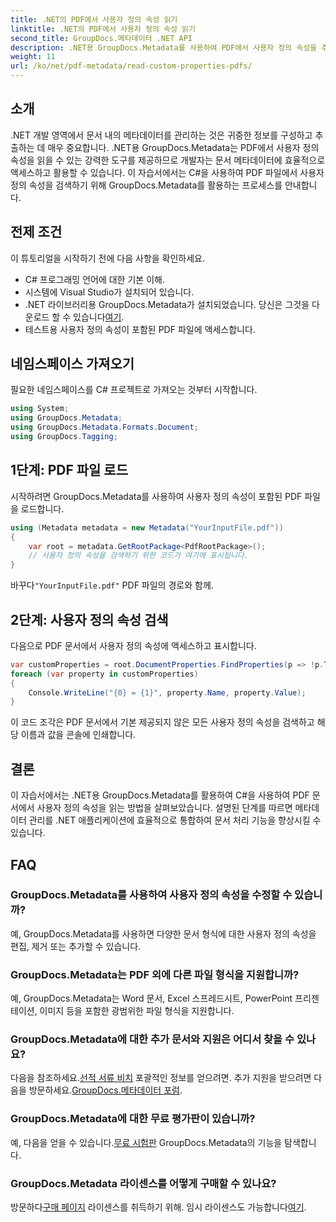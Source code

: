 ```yaml
---
title: .NET의 PDF에서 사용자 정의 속성 읽기
linktitle: .NET의 PDF에서 사용자 정의 속성 읽기
second_title: GroupDocs.메타데이터 .NET API
description: .NET용 GroupDocs.Metadata를 사용하여 PDF에서 사용자 정의 속성을 추출하는 방법을 알아보세요. C#을 사용하여 문서 메타데이터 관리에 대해 알아보세요.
weight: 11
url: /ko/net/pdf-metadata/read-custom-properties-pdfs/
---
```

## 소개
.NET 개발 영역에서 문서 내의 메타데이터를 관리하는 것은 귀중한 정보를 구성하고 추출하는 데 매우 중요합니다. .NET용 GroupDocs.Metadata는 PDF에서 사용자 정의 속성을 읽을 수 있는 강력한 도구를 제공하므로 개발자는 문서 메타데이터에 효율적으로 액세스하고 활용할 수 있습니다. 이 자습서에서는 C#을 사용하여 PDF 파일에서 사용자 정의 속성을 검색하기 위해 GroupDocs.Metadata를 활용하는 프로세스를 안내합니다.
## 전제 조건
이 튜토리얼을 시작하기 전에 다음 사항을 확인하세요.
- C# 프로그래밍 언어에 대한 기본 이해.
- 시스템에 Visual Studio가 설치되어 있습니다.
- .NET 라이브러리용 GroupDocs.Metadata가 설치되었습니다. 당신은 그것을 다운로드 할 수 있습니다[여기](https://releases.groupdocs.com/metadata/net/).
- 테스트용 사용자 정의 속성이 포함된 PDF 파일에 액세스합니다.

## 네임스페이스 가져오기
필요한 네임스페이스를 C# 프로젝트로 가져오는 것부터 시작합니다.
```csharp
using System;
using GroupDocs.Metadata;
using GroupDocs.Metadata.Formats.Document;
using GroupDocs.Tagging;
```
## 1단계: PDF 파일 로드
시작하려면 GroupDocs.Metadata를 사용하여 사용자 정의 속성이 포함된 PDF 파일을 로드합니다.
```csharp
using (Metadata metadata = new Metadata("YourInputFile.pdf"))
{
    var root = metadata.GetRootPackage<PdfRootPackage>();
    // 사용자 정의 속성을 검색하기 위한 코드가 여기에 표시됩니다.
}
```
 바꾸다`"YourInputFile.pdf"` PDF 파일의 경로와 함께.
## 2단계: 사용자 정의 속성 검색
다음으로 PDF 문서에서 사용자 정의 속성에 액세스하고 표시합니다.
```csharp
var customProperties = root.DocumentProperties.FindProperties(p => !p.Tags.Contains(Tags.Document.BuiltIn));
foreach (var property in customProperties)
{
    Console.WriteLine("{0} = {1}", property.Name, property.Value);
}
```
이 코드 조각은 PDF 문서에서 기본 제공되지 않은 모든 사용자 정의 속성을 검색하고 해당 이름과 값을 콘솔에 인쇄합니다.

## 결론
이 자습서에서는 .NET용 GroupDocs.Metadata를 활용하여 C#을 사용하여 PDF 문서에서 사용자 정의 속성을 읽는 방법을 살펴보았습니다. 설명된 단계를 따르면 메타데이터 관리를 .NET 애플리케이션에 효율적으로 통합하여 문서 처리 기능을 향상시킬 수 있습니다.

## FAQ
### GroupDocs.Metadata를 사용하여 사용자 정의 속성을 수정할 수 있습니까?
예, GroupDocs.Metadata를 사용하면 다양한 문서 형식에 대한 사용자 정의 속성을 편집, 제거 또는 추가할 수 있습니다.
### GroupDocs.Metadata는 PDF 외에 다른 파일 형식을 지원합니까?
예, GroupDocs.Metadata는 Word 문서, Excel 스프레드시트, PowerPoint 프리젠테이션, 이미지 등을 포함한 광범위한 파일 형식을 지원합니다.
### GroupDocs.Metadata에 대한 추가 문서와 지원은 어디서 찾을 수 있나요?
 다음을 참조하세요.[선적 서류 비치](https://tutorials.groupdocs.com/metadata/net/) 포괄적인 정보를 얻으려면. 추가 지원을 받으려면 다음을 방문하세요.[GroupDocs.메타데이터 포럼](https://forum.groupdocs.com/c/metadata/14).
### GroupDocs.Metadata에 대한 무료 평가판이 있습니까?
 예, 다음을 얻을 수 있습니다.[무료 시험판](https://releases.groupdocs.com/) GroupDocs.Metadata의 기능을 탐색합니다.
### GroupDocs.Metadata 라이센스를 어떻게 구매할 수 있나요?
 방문하다[구매 페이지](https://purchase.groupdocs.com/buy) 라이센스를 취득하기 위해. 임시 라이센스도 가능합니다[여기](https://purchase.groupdocs.com/temporary-license/).